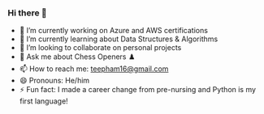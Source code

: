 ### Hi there 👋

- 🔭 I’m currently working on Azure and AWS certifications 
- 🌱 I’m currently learning about Data Structures & Algorithms 
- 👯 I’m looking to collaborate on personal projects
- 💬 Ask me about Chess Openers ♟️
- 📫 How to reach me: teepham16@gmail.com 
- 😄 Pronouns: He/him
- ⚡ Fun fact: I made a career change from pre-nursing and Python is my first language! 
